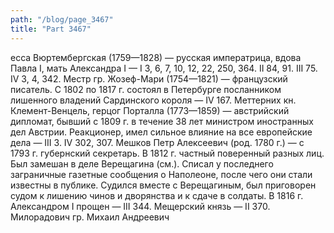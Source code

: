 ```yaml
---
path: "/blog/page_3467"
title: "Part 3467"
---
```


есса Вюртембергская (1759—1828) — русская императрица, вдова Павла I, мать Александра I — I 3, 6, 7, 10, 12, 22, 250, 364. II 84, 91. III 75. IV 3, 4, 342.
Местр гр. Жозеф-Мари (1754—1821) — французский писатель. С 1802 по 1817 г. состоял в Петербурге посланником лишенного владений Сардинского короля — IV 167.
Меттерних кн. Клемент-Венцель, герцог Порталла (1773—1859) — австрийский дипломат, бывший с 1809 г. в течение 38 лет министром иностранных дел Австрии. Реакционер, имел сильное влияние на все европейские дела — III 3. IV 302, 307.
Мешков Петр Алексеевич (род. 1780 г.) — с 1793 г. губернский секретарь. В 1812 г. частный поверенный разных лиц. Был замешан в деле Верещагина (см.). Списал у последнего заграничные газетные сообщения о Наполеоне, после чего они стали известны в публике. Судился вместе с Верещагиным, был приговорен судом к лишению чинов и дворянства и к сдаче в солдаты. В 1816 г. Александром I прощен — III 344.
Мещерский князь — II 370.
Милорадович гр. Михаил Андреевич 
